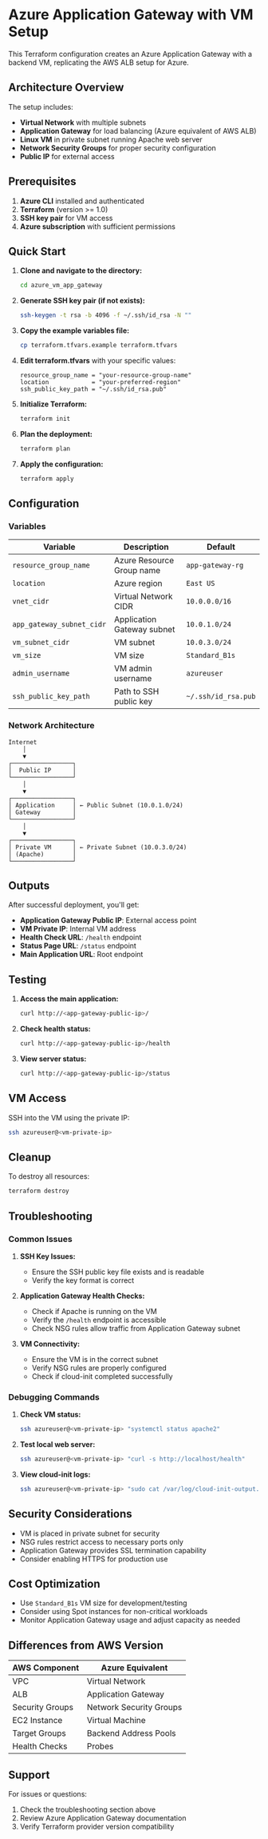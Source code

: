 # Azure Application Gateway with VM Setup

This Terraform configuration creates an Azure Application Gateway with a backend VM, replicating the AWS ALB setup for Azure.

## Architecture Overview

The setup includes:
- **Virtual Network** with multiple subnets
- **Application Gateway** for load balancing (Azure equivalent of AWS ALB)
- **Linux VM** in private subnet running Apache web server
- **Network Security Groups** for proper security configuration
- **Public IP** for external access

## Prerequisites

1. **Azure CLI** installed and authenticated
2. **Terraform** (version >= 1.0)
3. **SSH key pair** for VM access
4. **Azure subscription** with sufficient permissions

## Quick Start

1. **Clone and navigate to the directory:**
   ```bash
   cd azure_vm_app_gateway
   ```

2. **Generate SSH key pair (if not exists):**
   ```bash
   ssh-keygen -t rsa -b 4096 -f ~/.ssh/id_rsa -N ""
   ```

3. **Copy the example variables file:**
   ```bash
   cp terraform.tfvars.example terraform.tfvars
   ```

4. **Edit terraform.tfvars** with your specific values:
   ```hcl
   resource_group_name = "your-resource-group-name"
   location            = "your-preferred-region"
   ssh_public_key_path = "~/.ssh/id_rsa.pub"
   ```

5. **Initialize Terraform:**
   ```bash
   terraform init
   ```

6. **Plan the deployment:**
   ```bash
   terraform plan
   ```

7. **Apply the configuration:**
   ```bash
   terraform apply
   ```

## Configuration

### Variables

| Variable | Description | Default |
|----------|-------------|---------|
| `resource_group_name` | Azure Resource Group name | `app-gateway-rg` |
| `location` | Azure region | `East US` |
| `vnet_cidr` | Virtual Network CIDR | `10.0.0.0/16` |
| `app_gateway_subnet_cidr` | Application Gateway subnet | `10.0.1.0/24` |
| `vm_subnet_cidr` | VM subnet | `10.0.3.0/24` |
| `vm_size` | VM size | `Standard_B1s` |
| `admin_username` | VM admin username | `azureuser` |
| `ssh_public_key_path` | Path to SSH public key | `~/.ssh/id_rsa.pub` |

### Network Architecture

```
Internet
    │
    ▼
┌─────────────────┐
│  Public IP      │
└─────────────────┘
    │
    ▼
┌─────────────────┐
│ Application     │ ← Public Subnet (10.0.1.0/24)
│ Gateway         │
└─────────────────┘
    │
    ▼
┌─────────────────┐
│ Private VM      │ ← Private Subnet (10.0.3.0/24)
│ (Apache)        │
└─────────────────┘
```

## Outputs

After successful deployment, you'll get:

- **Application Gateway Public IP**: External access point
- **VM Private IP**: Internal VM address
- **Health Check URL**: `/health` endpoint
- **Status Page URL**: `/status` endpoint
- **Main Application URL**: Root endpoint

## Testing

1. **Access the main application:**
   ```bash
   curl http://<app-gateway-public-ip>/
   ```

2. **Check health status:**
   ```bash
   curl http://<app-gateway-public-ip>/health
   ```

3. **View server status:**
   ```bash
   curl http://<app-gateway-public-ip>/status
   ```

## VM Access

SSH into the VM using the private IP:
```bash
ssh azureuser@<vm-private-ip>
```

## Cleanup

To destroy all resources:
```bash
terraform destroy
```

## Troubleshooting

### Common Issues

1. **SSH Key Issues:**
   - Ensure the SSH public key file exists and is readable
   - Verify the key format is correct

2. **Application Gateway Health Checks:**
   - Check if Apache is running on the VM
   - Verify the `/health` endpoint is accessible
   - Check NSG rules allow traffic from Application Gateway subnet

3. **VM Connectivity:**
   - Ensure the VM is in the correct subnet
   - Verify NSG rules are properly configured
   - Check if cloud-init completed successfully

### Debugging Commands

1. **Check VM status:**
   ```bash
   ssh azureuser@<vm-private-ip> "systemctl status apache2"
   ```

2. **Test local web server:**
   ```bash
   ssh azureuser@<vm-private-ip> "curl -s http://localhost/health"
   ```

3. **View cloud-init logs:**
   ```bash
   ssh azureuser@<vm-private-ip> "sudo cat /var/log/cloud-init-output.log"
   ```

## Security Considerations

- VM is placed in private subnet for security
- NSG rules restrict access to necessary ports only
- Application Gateway provides SSL termination capability
- Consider enabling HTTPS for production use

## Cost Optimization

- Use `Standard_B1s` VM size for development/testing
- Consider using Spot instances for non-critical workloads
- Monitor Application Gateway usage and adjust capacity as needed

## Differences from AWS Version

| AWS Component | Azure Equivalent |
|---------------|------------------|
| VPC | Virtual Network |
| ALB | Application Gateway |
| Security Groups | Network Security Groups |
| EC2 Instance | Virtual Machine |
| Target Groups | Backend Address Pools |
| Health Checks | Probes |

## Support

For issues or questions:
1. Check the troubleshooting section above
2. Review Azure Application Gateway documentation
3. Verify Terraform provider version compatibility 
